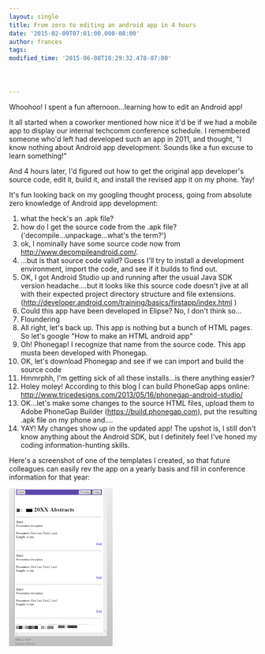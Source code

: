 ```yaml
---
layout: single
title: From zero to editing an android app in 4 hours
date: '2015-02-09T07:01:00.000-08:00'
author: frances
tags: 
modified_time: '2015-06-08T10:29:32.478-07:00'



---
```


Whoohoo! I spent a fun afternoon...learning how to edit an Android app! 

 It all started when a coworker mentioned how nice it'd be if we had a mobile 
app to display our internal techcomm conference schedule. I remembered someone 
who'd left had developed such an app in 2011, and thought, "I know nothing 
about Android app development. Sounds like a fun excuse to learn something!" 

And 4 hours later, I'd figured out how to get the original app developer's 
source code, edit it, build it, and install the revised app it on my phone. 
Yay! 

<a name='more'></a> 

It's fun looking back on my googling thought process, going from absolute zero 
knowledge of Android app development: 


1. what the heck's an .apk file? 
1. how do I get the source code from the .apk file? 
('decompile...unpackage...what's the term?') 
1. ok, I nominally have some source code now from 
http://www.decompileandroid.com/. 
1. ...but is that source code valid? Guess I'll try to install a development 
environment, import the code, and see if it builds to find out. 
1. OK, I got Android Studio up and running after the usual Java SDK version 
headache....but it looks like this source code doesn't jive at all with their 
expected project directory structure and file extensions.  
(http://developer.android.com/training/basics/firstapp/index.html ) 
1. Could this app have been developed in Elipse? No, I don't think so... 
1. Floundering 
1. All right, let's back up. This app is nothing but a bunch of HTML pages. So 
let's google "How to make an HTML android app" 
1. Oh! Phonegap! I recognize that name from the source code. This app musta 
been developed with Phonegap. 
1. OK, let's download Phonegap and see if we can import and build the source 
code 
1. Hmmrphh, I'm getting sick of all these installs...is there anything easier? 
1. Holey moley!  According to this blog I can build PhoneGap apps online: 
http://www.tricedesigns.com/2013/05/16/phonegap-android-studio/ 
1. OK...let's make some changes to the source HTML files, upload them to Adobe 
PhoneGap Builder (https://build.phonegap.com), put the resulting .apk file on 
my phone and.... 
1. YAY! My changes show up in the updated app! 
The upshot is, I still don't know anything about the Android SDK, but I 
definitely feel I've honed my coding information-hunting skills. 

Here's a screenshot of one of the templates I created, so that future 
colleagues can easily rev the app on a yearly basis and fill in conference 
information for that year:

![phone app](/assets/images/phone_app_2.png)